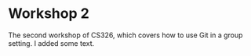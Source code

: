 # Workshop 2

The second workshop of CS326, which covers how to use Git in a group setting.
I added some text.
